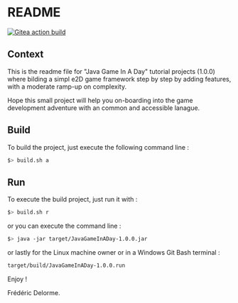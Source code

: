 # README
   
[![Gitea action build](http://nextserver01:4000/frederic/JavaGameOnADay/actions/workflows/build.yml/badge.svg?branch=develop)](http://nextserver01:4000/frederic/JavaGameOnADay/actions?workflow=build.yml&actor=0&status=0)

## Context

This is the readme file for "Java Game In A Day" tutorial projects (1.0.0) where bilding a simpl e2D game framework step by step by adding features, with a moderate ramp-up on complexity.

Hope this small project will help you on-boarding into the game development adventure with an common and accessible lanague.


## Build
To build the project, just execute the following command line :

```bash
$> build.sh a
```
## Run

To execute the build project, just run it with :

```bash
$> build.sh r
```

or you can execute the command line :

```bash
$> java -jar target/JavaGameInADay-1.0.0.jar
```

or lastly for the Linux machine owner or in a Windows Git Bash terminal :

```bash
target/build/JavaGameInADay-1.0.0.run
```

Enjoy !

Frédéric Delorme.

